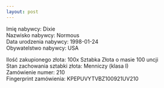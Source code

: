 ```yaml
---
layout: post
---
```


Imię nabywcy: Dixie  
Nazwisko nabywcy: Normous  
Data urodzenia nabywcy: 1998-01-24  
Obywatelstwo nabywcy: USA  

Ilość zakupionego złota: 100x Sztabka Złota o masie 100 uncji  
Stan zachowania sztabki złota: Menniczy (klasa I)  
Zamówienie numer: 210  
Fingerprint zamówienia: KPEPUVYTVBZ100921UV210
